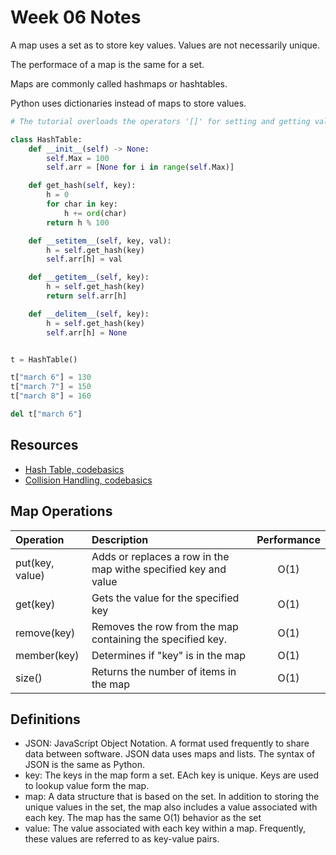 # Week 06 Notes

A map uses a set as to store key values. Values are not necessarily unique.

The performace of a map is the same for a set.

Maps are commonly called hashmaps or hashtables.

Python uses dictionaries instead of maps to store values.

```python
# The tutorial overloads the operators '[]' for setting and getting values.

class HashTable:
    def __init__(self) -> None:
        self.Max = 100
        self.arr = [None for i in range(self.Max)]

    def get_hash(self, key):
        h = 0
        for char in key:
            h += ord(char)
        return h % 100

    def __setitem__(self, key, val):
        h = self.get_hash(key)
        self.arr[h] = val

    def __getitem__(self, key):
        h = self.get_hash(key)
        return self.arr[h]

    def __delitem__(self, key):
        h = self.get_hash(key)
        self.arr[h] = None


t = HashTable()

t["march 6"] = 130
t["march 7"] = 150
t["march 8"] = 160

del t["march 6"]

```

## Resources

- [Hash Table, codebasics](https://www.youtube.com/watch?v=ea8BRGxGmlA)
- [Collision Handling, codebasics](https://www.youtube.com/watch?v=54iv1si4YCM)

## Map Operations

| Operation       | Description                                                     | Performance |
| :-------------- | :-------------------------------------------------------------- | :---------: |
| put(key, value) | Adds or replaces a row in the map withe specified key and value |    O(1)     |
| get(key)        | Gets the value for the specified key                            |    O(1)     |
| remove(key)     | Removes the row from the map containing the specified key.      |    O(1)     |
| member(key)     | Determines if "key" is in the map                               |    O(1)     |
| size()          | Returns the number of items in the map                          |    O(1)     |

## Definitions

- JSON: JavaScript Object Notation. A format used frequently to share data between software. JSON data uses maps and lists. The syntax of JSON is the same as Python.
- key: The keys in the map form a set. EAch key is unique. Keys are used to lookup value form the map.
- map: A data structure that is based on the set. In addition to storing the unique values in the set, the map also includes a value associated with each key. The map has the same O(1) behavior as the set
- value: The value associated with each key within a map. Frequently, these values are referred to as key-value pairs.
